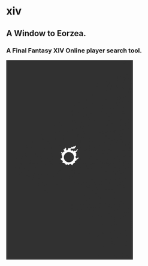 # xiv 

## A Window to Eorzea. 
### A Final Fantasy XIV Online player search tool.
![Demo Image 01](assets/screenshots/T0.gif)
